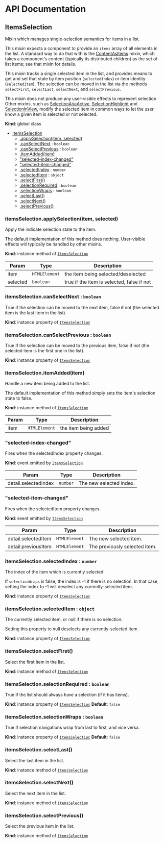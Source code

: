 # API Documentation
<a name="ItemsSelection"></a>
## ItemsSelection
Mixin which manages single-selection semantics for items in a list.

This mixin expects a component to provide an `items` array of all elements
in the list. A standard way to do that with is the
[ContentAsItems](ContentAsItems.md) mixin, which takes a component's
content (typically its distributed children) as the set of list items; see
that mixin for details.

This mixin tracks a single selected item in the list, and provides means to
get and set that state by item position (`selectedIndex`) or item identity
(`selectedItem`). The selection can be moved in the list via the methods
`selectFirst`, `selectLast`, `selectNext`, and `selectPrevious`.

This mixin does not produce any user-visible effects to represent
selection. Other mixins, such as
[SelectionAriaActive](SelectionAriaActive.md),
[SelectionHighlight](SelectionHighlight.md) and
[SelectionInView](SelectionInView.md), modify the selected item in common
ways to let the user know a given item is selected or not selected.

  **Kind**: global class

* [ItemsSelection](#ItemsSelection)
    * [.applySelection(item, selected)](#ItemsSelection+applySelection)
    * [.canSelectNext](#ItemsSelection+canSelectNext) : <code>boolean</code>
    * [.canSelectPrevious](#ItemsSelection+canSelectPrevious) : <code>boolean</code>
    * [.itemAdded(item)](#ItemsSelection+itemAdded)
    * ["selected-index-changed"](#ItemsSelection.event_selected-index-changed)
    * ["selected-item-changed"](#ItemsSelection.event_selected-item-changed)
    * [.selectedIndex](#ItemsSelection+selectedIndex) : <code>number</code>
    * [.selectedItem](#ItemsSelection+selectedItem) : <code>object</code>
    * [.selectFirst()](#ItemsSelection+selectFirst)
    * [.selectionRequired](#ItemsSelection+selectionRequired) : <code>boolean</code>
    * [.selectionWraps](#ItemsSelection+selectionWraps) : <code>boolean</code>
    * [.selectLast()](#ItemsSelection+selectLast)
    * [.selectNext()](#ItemsSelection+selectNext)
    * [.selectPrevious()](#ItemsSelection+selectPrevious)

<a name="ItemsSelection+applySelection"></a>
### itemsSelection.applySelection(item, selected)
Apply the indicate selection state to the item.

The default implementation of this method does nothing. User-visible
effects will typically be handled by other mixins.

  **Kind**: instance method of <code>[ItemsSelection](#ItemsSelection)</code>

| Param | Type | Description |
| --- | --- | --- |
| item | <code>HTMLElement</code> | the item being selected/deselected |
| selected | <code>boolean</code> | true if the item is selected, false if not |

<a name="ItemsSelection+canSelectNext"></a>
### itemsSelection.canSelectNext : <code>boolean</code>
True if the selection can be moved to the next item, false if not (the
selected item is the last item in the list).

  **Kind**: instance property of <code>[ItemsSelection](#ItemsSelection)</code>
<a name="ItemsSelection+canSelectPrevious"></a>
### itemsSelection.canSelectPrevious : <code>boolean</code>
True if the selection can be moved to the previous item, false if not
(the selected item is the first one in the list).

  **Kind**: instance property of <code>[ItemsSelection](#ItemsSelection)</code>
<a name="ItemsSelection+itemAdded"></a>
### itemsSelection.itemAdded(item)
Handle a new item being added to the list.

The default implementation of this method simply sets the item's
selection state to false.

  **Kind**: instance method of <code>[ItemsSelection](#ItemsSelection)</code>

| Param | Type | Description |
| --- | --- | --- |
| item | <code>HTMLElement</code> | the item being added |

<a name="ItemsSelection.event_selected-index-changed"></a>
### "selected-index-changed"
Fires when the selectedIndex property changes.

  **Kind**: event emitted by <code>[ItemsSelection](#ItemsSelection)</code>

| Param | Type | Description |
| --- | --- | --- |
| detail.selectedIndex | <code>number</code> | The new selected index. |

<a name="ItemsSelection.event_selected-item-changed"></a>
### "selected-item-changed"
Fires when the selectedItem property changes.

  **Kind**: event emitted by <code>[ItemsSelection](#ItemsSelection)</code>

| Param | Type | Description |
| --- | --- | --- |
| detail.selectedItem | <code>HTMLElement</code> | The new selected item. |
| detail.previousItem | <code>HTMLElement</code> | The previously selected item. |

<a name="ItemsSelection+selectedIndex"></a>
### itemsSelection.selectedIndex : <code>number</code>
The index of the item which is currently selected.

If `selectionWraps` is false, the index is -1 if there is no selection.
In that case, setting the index to -1 will deselect any
currently-selected item.

  **Kind**: instance property of <code>[ItemsSelection](#ItemsSelection)</code>
<a name="ItemsSelection+selectedItem"></a>
### itemsSelection.selectedItem : <code>object</code>
The currently selected item, or null if there is no selection.

Setting this property to null deselects any currently-selected item.

  **Kind**: instance property of <code>[ItemsSelection](#ItemsSelection)</code>
<a name="ItemsSelection+selectFirst"></a>
### itemsSelection.selectFirst()
Select the first item in the list.

  **Kind**: instance method of <code>[ItemsSelection](#ItemsSelection)</code>
<a name="ItemsSelection+selectionRequired"></a>
### itemsSelection.selectionRequired : <code>boolean</code>
True if the list should always have a selection (if it has items).

  **Kind**: instance property of <code>[ItemsSelection](#ItemsSelection)</code>
**Default**: <code>false</code>  
<a name="ItemsSelection+selectionWraps"></a>
### itemsSelection.selectionWraps : <code>boolean</code>
True if selection navigations wrap from last to first, and vice versa.

  **Kind**: instance property of <code>[ItemsSelection](#ItemsSelection)</code>
**Default**: <code>false</code>  
<a name="ItemsSelection+selectLast"></a>
### itemsSelection.selectLast()
Select the last item in the list.

  **Kind**: instance method of <code>[ItemsSelection](#ItemsSelection)</code>
<a name="ItemsSelection+selectNext"></a>
### itemsSelection.selectNext()
Select the next item in the list.

  **Kind**: instance method of <code>[ItemsSelection](#ItemsSelection)</code>
<a name="ItemsSelection+selectPrevious"></a>
### itemsSelection.selectPrevious()
Select the previous item in the list.

  **Kind**: instance method of <code>[ItemsSelection](#ItemsSelection)</code>

